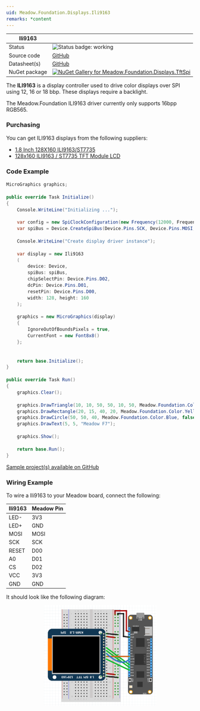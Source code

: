 ```yaml
---
uid: Meadow.Foundation.Displays.Ili9163
remarks: *content
---
```


| Ili9163 | |
|--------|--------|
| Status | <img src="https://img.shields.io/badge/Working-brightgreen" style="width: auto; height: -webkit-fill-available;" alt="Status badge: working" /> |
| Source code | [GitHub](https://github.com/WildernessLabs/Meadow.Foundation/tree/main/Source/Meadow.Foundation.Peripherals/Displays.TftSpi) |
| Datasheet(s) | [GitHub](https://github.com/WildernessLabs/Meadow.Foundation/tree/main/Source/Meadow.Foundation.Peripherals/Displays.TftSpi/Datasheet) |
| NuGet package | <a href="https://www.nuget.org/packages/Meadow.Foundation.Displays.TftSpi/" target="_blank"><img src="https://img.shields.io/nuget/v/Meadow.Foundation.Displays.TftSpi.svg?label=Meadow.Foundation.Displays.TftSpi" alt="NuGet Gallery for Meadow.Foundation.Displays.TftSpi" /></a> |

The **ILI9163** is a display controller used to drive color displays over SPI using 12, 16 or 18 bbp. These displays require a backlight.

The Meadow.Foundation ILI9163 driver currently only supports 16bpp RGB565.

### Purchasing

You can get ILI9163 displays from the following suppliers:

* [1.8 Inch 128X160 ILI9163/ST7735](https://www.ebay.com/itm/1-8-Inch-128X160-Ili9163-ST7735-TFT-LCD-Module-With-PCB-Baseboard-SPI-Serial-Por/123860977338?hash=item1cd6b086ba:g:jWAAAOSwvdxdQ~qo)
* [128x160 ILI9163 / ST7735 TFT Module LCD](https://www.amazon.fr/ILS-Pouces-128x160-ILI9163-Plinthe/dp/B07M7DWWD5)

### Code Example

```csharp
MicroGraphics graphics;

public override Task Initialize()
{
    Console.WriteLine("Initializing ...");

    var config = new SpiClockConfiguration(new Frequency(12000, Frequency.UnitType.Kilohertz), SpiClockConfiguration.Mode.Mode0);
    var spiBus = Device.CreateSpiBus(Device.Pins.SCK, Device.Pins.MOSI, Device.Pins.MISO, config);

    Console.WriteLine("Create display driver instance");

    var display = new Ili9163
    (
        device: Device,
        spiBus: spiBus,
        chipSelectPin: Device.Pins.D02,
        dcPin: Device.Pins.D01,
        resetPin: Device.Pins.D00,
        width: 128, height: 160
    );

    graphics = new MicroGraphics(display)
    {
        IgnoreOutOfBoundsPixels = true,
        CurrentFont = new Font8x8()
    };


    return base.Initialize();
}

public override Task Run()
{
    graphics.Clear();

    graphics.DrawTriangle(10, 10, 50, 50, 10, 50, Meadow.Foundation.Color.Red);
    graphics.DrawRectangle(20, 15, 40, 20, Meadow.Foundation.Color.Yellow, false);
    graphics.DrawCircle(50, 50, 40, Meadow.Foundation.Color.Blue, false);
    graphics.DrawText(5, 5, "Meadow F7");

    graphics.Show();

    return base.Run();
}

```

[Sample project(s) available on GitHub](https://github.com/WildernessLabs/Meadow.Foundation/tree/main/Source/Meadow.Foundation.Peripherals/Displays.TftSpi/Samples/Ili9163_Sample)

### Wiring Example

 To wire a Ili9163 to your Meadow board, connect the following:

| Ili9163 | Meadow Pin |
|---------|------------|
| LED-    | 3V3        |
| LED+    | GND        |
| MOSI    | MOSI       |
| SCK     | SCK        |
| RESET   | D00        |
| A0      | D01        |
| CS      | D02        |
| VCC     | 3V3        |
| GND     | GND        |

It should look like the following diagram:

<img src="../../API_Assets/Meadow.Foundation.Displays.Tft.Ili9163/Ili9163_Fritzing.png" 
    style="width: 60%; display: block; margin-left: auto; margin-right: auto;" />




